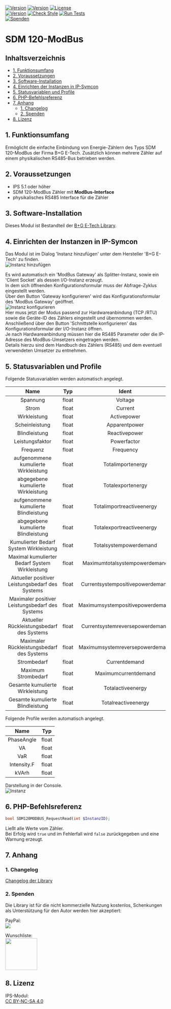 [![Version](https://img.shields.io/badge/Symcon-PHPModul-red.svg)](https://www.symcon.de/service/dokumentation/entwicklerbereich/sdk-tools/sdk-php/)
[![Version](https://img.shields.io/badge/Modul%20Version-3.40-blue.svg)](https://community.symcon.de/t/modul-alle-modbus-zaehler-von-b-g-e-tech/45290)
[![License](https://img.shields.io/badge/License-CC%20BY--NC--SA%204.0-green.svg)](https://creativecommons.org/licenses/by-nc-sa/4.0/)  
[![Version](https://img.shields.io/badge/Symcon%20Version-5.1%20%3E-green.svg)](https://www.symcon.de/service/dokumentation/installation/migrationen/v50-v51-q2-2019/)
[![Check Style](https://github.com/Nall-chan/BGETech/workflows/Check%20Style/badge.svg)](https://github.com/Nall-chan/BGETech/actions) 
[![Run Tests](https://github.com/Nall-chan/BGETech/workflows/Run%20Tests/badge.svg)](https://github.com/Nall-chan/BGETech/actions)  
[![Spenden](https://www.paypalobjects.com/de_DE/DE/i/btn/btn_donate_SM.gif)](#2-spenden)    


# SDM 120-ModBus <!-- omit in toc -->  

## Inhaltsverzeichnis <!-- omit in toc -->

- [1. Funktionsumfang](#1-funktionsumfang)
- [2. Voraussetzungen](#2-voraussetzungen)
- [3. Software-Installation](#3-software-installation)
- [4. Einrichten der Instanzen in IP-Symcon](#4-einrichten-der-instanzen-in-ip-symcon)
- [5. Statusvariablen und Profile](#5-statusvariablen-und-profile)
- [6. PHP-Befehlsreferenz](#6-php-befehlsreferenz)
- [7. Anhang](#7-anhang)
  - [1. Changelog](#1-changelog)
  - [2. Spenden](#2-spenden)
- [8. Lizenz](#8-lizenz)

## 1. Funktionsumfang

Ermöglicht die einfache Einbindung von Energie-Zählern des Typs SDM 120-ModBus der Firma B+G E-Tech. 
Zusätzlich können mehrere Zähler auf einem physikalischen RS485-Bus betrieben werden.  

## 2. Voraussetzungen

 - IPS 5.1 oder höher  
 - SDM 120-ModBus Zähler mit **ModBus-Interface**  
 - physikalisches RS485 Interface für die Zähler  

## 3. Software-Installation

 Dieses Modul ist Bestandteil der [B+G E-Tech Library](../README.md#3-software-installation).  

## 4. Einrichten der Instanzen in IP-Symcon

Das Modul ist im Dialog 'Instanz hinzufügen' unter dem Hersteller 'B+G E-Tech' zu finden.  
![Instanz hinzufügen](../imgs/add1.png)  

Es wird automatisch ein 'ModBus Gateway' als Splitter-Instanz, sowie ein 'Client Socket' als dessen I/O-Instanz erzeugt.  
In dem sich öffnenden Konfigurationsformular muss der Abfrage-Zyklus eingestellt werden.  
 Über den Button 'Gateway konfigurieren' wird das Konfigurationsformular des 'ModBus Gateway' geöffnet.  
![Instanz konfigurieren](../imgs/config.png)    
Hier muss jetzt der Modus passend zur Hardwareanbindung (TCP /RTU) sowie die Geräte-ID des Zählers eingestellt und übernommen werden.  
Anschließend über den Button 'Schnittstelle konfigurieren' das Konfigurationsformular der I/O-Instanz öffnen.  
Je nach Hardwareanbindung müssen hier die RS485 Parameter oder die IP-Adresse des ModBus-Umsetzers eingetragen werden.  
Details hierzu sind dem Handbuch des Zählers (RS485) und dem eventuell verwendeten Umsetzer zu entnehmen.  

## 5. Statusvariablen und Profile

Folgende Statusvariablen werden automatisch angelegt.  

|                      Name                       |  Typ  |              Ident               |   Profil    |
| :---------------------------------------------: | :---: | :------------------------------: | :---------: |
|                    Spannung                     | float |             Voltage              |  Volt.230   |
|                      Strom                      | float |             Current              |   Ampere    |
|                  Wirkleistung                   | float |           Activepower            | Watt.14490  |
|                 Scheinleistung                  | float |          Apparentpower           |     VA      |
|                  Blindleistung                  | float |          Reactivepower           |     VaR     |
|                 Leistungsfaktor                 | float |           Powerfactor            |             |
|                    Frequenz                     | float |            Frequency             |  Hertz.50   |
|      aufgenommene kumulierte Wirkleistung       | float |        Totalimportenergy         | Electricity |
|       abgegebene kumulierte Wirkleistung        | float |        Totalexportenergy         | Electricity |
|      aufgenommene kumulierte Blindleistung      | float |    Totalimportreactiveenergy     |    kVArh    |
|       abgegebene kumulierte Blindleistung       | float |    Totalexportreactiveenergy     |    kVArh    |
|     Kumulierter Bedarf System Wirkleistung      | float |      Totalsystempowerdemand      | Watt.14490  |
| Maximal kumulierter Bedarf System Wirkleistung  | float |  Maximumtotalsystempowerdemand   | Watt.14490  |
| Aktueller positiver Leistungsbedarf des Systems | float | Currentsystempositivepowerdemand | Watt.14490  |
| Maximaler positiver Leistungsbedarf des Systems | float | Maximumsystempositivepowerdemand | Watt.14490  |
|    Aktueller Rückleistungsbedarf des Systems    | float | Currentsystemreversepowerdemand  | Watt.14490  |
|    Maximaler Rückleistungsbedarf des Systems    | float | Maximumsystemreversepowerdemand  | Watt.14490  |
|                   Strombedarf                   | float |          Currentdemand           |   Ampere    |
|               Maximum Strombedarf               | float |       Maximumcurrentdemand       |   Ampere    |
|         Gesamte kumulierte Wirkleistung         | float |        Totalactiveenergy         | Electricity |
|        Gesamte kumulierte Blindleistung         | float |       Totalreactiveenergy        |    kVArh    |

Folgende Profile werden automatisch angelegt.  

|    Name     |  Typ  |
| :---------: | :---: |
| PhaseAngle  | float |
|     VA      | float |
|     VaR     | float |
| Intensity.F | float |
|    kVArh    | float |

Darstellung in der Console.  
![Instanz](../imgs/SDM120MODBUS.png) 

## 6. PHP-Befehlsreferenz

```php
bool SDM120MODBUS_RequestRead(int $InstanzID);
```
Ließt alle Werte vom Zähler.  
Bei Erfolg wird `true` und im Fehlerfall wird `false` zurückgegeben und eine Warnung erzeugt.  


## 7. Anhang

### 1. Changelog

[Changelog der Library](../README.md#2-changelog)

### 2. Spenden

Die Library ist für die nicht kommerzielle Nutzung kostenlos, Schenkungen als Unterstützung für den Autor werden hier akzeptiert:  

  PayPal:  
<a href="https://www.paypal.com/donate?hosted_button_id=G2SLW2MEMQZH2" target="_blank"><img src="https://www.paypalobjects.com/de_DE/DE/i/btn/btn_donate_LG.gif" border="0" /></a>  

  Wunschliste:  
<a href="https://www.amazon.de/hz/wishlist/ls/YU4AI9AQT9F?ref_=wl_share" target="_blank"><img src="https://upload.wikimedia.org/wikipedia/commons/4/4a/Amazon_icon.svg" border="0" width="100"/></a>  

## 8. Lizenz

  IPS-Modul:  
  [CC BY-NC-SA 4.0](https://creativecommons.org/licenses/by-nc-sa/4.0/)  
 
